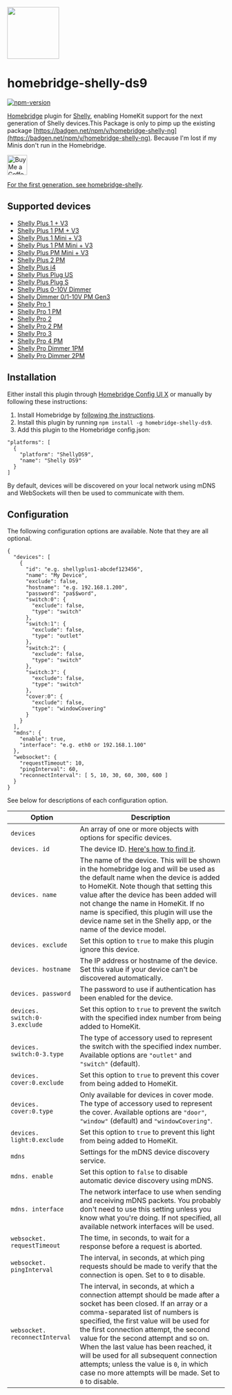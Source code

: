 <a href="https://github.com/cubi1337/homebridge-shelly-ng"><img src="homebridge-shelly-ng.png" height="120"></a>

# homebridge-shelly-ds9

[![npm-version](https://badgen.net/npm/v/homebridge-shelly-ds9)](https://www.npmjs.com/package/homebridge-shelly-ds9)

[Homebridge](https://homebridge.io) plugin for [Shelly](https://shelly.cloud),
enabling HomeKit support for the next generation of Shelly devices.This Package is only to pimp up the existing package [https://badgen.net/npm/v/homebridge-shelly-ng](https://badgen.net/npm/v/homebridge-shelly-ng). Because I'm lost if my Minis don't run in the Homebridge.

<a href='https://ko-fi.com/cubi1337' target='_blank'><img height='35' style='border:0px;height:46px;' src='https://az743702.vo.msecnd.net/cdn/kofi3.png?v=0' border='0' alt='Buy Me a Coffee at ko-fi.com' />

For the first generation, see [homebridge-shelly](https://github.com/alexryd/homebridge-shelly).

## Supported devices

- [Shelly Plus 1 + V3](https://kb.shelly.cloud/knowledge-base/shelly-plus-1)
- [Shelly Plus 1 PM + V3](https://kb.shelly.cloud/knowledge-base/shelly-plus-1pm)
- [Shelly Plus 1 Mini + V3](https://kb.shelly.cloud/knowledge-base/shelly-plus-1-mini)
- [Shelly Plus 1 PM Mini + V3](https://kb.shelly.cloud/knowledge-base/shelly-plus-1pm-mini)
- [Shelly Plus PM Mini + V3](https://kb.shelly.cloud/knowledge-base/shelly-plus-pm-mini)
- [Shelly Plus 2 PM](https://kb.shelly.cloud/knowledge-base/shelly-plus-2pm)
- [Shelly Plus i4](https://kb.shelly.cloud/knowledge-base/shelly-plus-i4)
- [Shelly Plus Plug US](https://kb.shelly.cloud/knowledge-base/shelly-plus-plug-us)
- [Shelly Plus Plug S](https://kb.shelly.cloud/knowledge-base/shelly-plus-plug-s-1)
- [Shelly Plus 0-10V Dimmer](https://kb.shelly.cloud/knowledge-base/shelly-plus-0-10v-dimmer)
- [Shelly Dimmer 0/1-10V PM Gen3](https://kb.shelly.cloud/knowledge-base/shelly-dimmer-0-1-10v-pm-gen3)
- [Shelly Pro 1](https://kb.shelly.cloud/knowledge-base/shelly-pro-1)
- [Shelly Pro 1 PM](https://kb.shelly.cloud/knowledge-base/shelly-pro-1pm)
- [Shelly Pro 2](https://kb.shelly.cloud/knowledge-base/shelly-pro-2)
- [Shelly Pro 2 PM](https://kb.shelly.cloud/knowledge-base/shelly-pro-2pm)
- [Shelly Pro 3](https://kb.shelly.cloud/knowledge-base/shelly-pro-3-v1)
- [Shelly Pro 4 PM](https://kb.shelly.cloud/knowledge-base/shelly-pro-4pm)
- [Shelly Pro Dimmer 1PM](https://kb.shelly.cloud/knowledge-base/shelly-pro-dimmer-1pm)
- [Shelly Pro Dimmer 2PM](https://kb.shelly.cloud/knowledge-base/shelly-pro-dimmer-2pm)

## Installation

Either install this plugin through [Homebridge Config UI X](https://github.com/oznu/homebridge-config-ui-x)
or manually by following these instructions:

1. Install Homebridge by [following the instructions](https://github.com/homebridge/homebridge/wiki).
2. Install this plugin by running `npm install -g homebridge-shelly-ds9`.
3. Add this plugin to the Homebridge config.json:

```
"platforms": [
  {
    "platform": "ShellyDS9",
    "name": "Shelly DS9"
  }
]
```

By default, devices will be discovered on your local network using mDNS and
WebSockets will then be used to communicate with them.

## Configuration

The following configuration options are available. Note that they are all optional.

```
{
  "devices": [
    {
      "id": "e.g. shellyplus1-abcdef123456",
      "name": "My Device",
      "exclude": false,
      "hostname": "e.g. 192.168.1.200",
      "password": "pa$$word",
      "switch:0": {
        "exclude": false,
        "type": "switch"
      },
      "switch:1": {
        "exclude": false,
        "type": "outlet"
      },
      "switch:2": {
        "exclude": false,
        "type": "switch"
      },
      "switch:3": {
        "exclude": false,
        "type": "switch"
      },
      "cover:0": {
        "exclude": false,
        "type": "windowCovering"
      }
    }
  ],
  "mdns": {
    "enable": true,
    "interface": "e.g. eth0 or 192.168.1.100"
  },
  "websocket": {
    "requestTimeout": 10,
    "pingInterval": 60,
    "reconnectInterval": [ 5, 10, 30, 60, 300, 600 ]
  }
}
```

See below for descriptions of each configuration option.

| Option                         | Description                                                                                                                                                                                                                                                                                                                                                                                                                                                                        |
| ------------------------------ | ---------------------------------------------------------------------------------------------------------------------------------------------------------------------------------------------------------------------------------------------------------------------------------------------------------------------------------------------------------------------------------------------------------------------------------------------------------------------------------- |
| `devices`                      | An array of one or more objects with options for specific devices.                                                                                                                                                                                                                                                                                                                                                                                                                 |
| `devices. id`                  | The device ID. [Here's how to find it](https://github.com/alexryd/homebridge-shelly-ng/wiki/Finding-a-device-ID).                                                                                                                                                                                                                                                                                                                                                                  |
| `devices. name`                | The name of the device. This will be shown in the homebridge log and will be used as the default name when the device is added to HomeKit. Note though that setting this value after the device has been added will not change the name in HomeKit. If no name is specified, this plugin will use the device name set in the Shelly app, or the name of the device model.                                                                                                          |
| `devices. exclude`             | Set this option to `true` to make this plugin ignore this device.                                                                                                                                                                                                                                                                                                                                                                                                                  |
| `devices. hostname`            | The IP address or hostname of the device. Set this value if your device can't be discovered automatically.                                                                                                                                                                                                                                                                                                                                                                         |
| `devices. password`            | The password to use if authentication has been enabled for the device.                                                                                                                                                                                                                                                                                                                                                                                                             |
| `devices. switch:0-3.exclude`  | Set this option to `true` to prevent the switch with the specified index number from being added to HomeKit.                                                                                                                                                                                                                                                                                                                                                                       |
| `devices. switch:0-3.type`     | The type of accessory used to represent the switch with the specified index number. Available options are `"outlet"` and `"switch"` (default).                                                                                                                                                                                                                                                                                                                                     |
| `devices. cover:0.exclude`     | Set this option to `true` to prevent this cover from being added to HomeKit.                                                                                                                                                                                                                                                                                                                                                                                                       |
| `devices. cover:0.type`        | Only available for devices in cover mode. The type of accessory used to represent the cover. Available options are `"door"`, `"window"` (default) and `"windowCovering"`.                                                                                                                                                                                                                                                                                                          |
| `devices. light:0.exclude`     | Set this option to `true` to prevent this light from being added to HomeKit.                                                                                                                                                                                                                                                                                                                                                                                                       |
| `mdns`                         | Settings for the mDNS device discovery service.                                                                                                                                                                                                                                                                                                                                                                                                                                    |
| `mdns. enable`                 | Set this option to `false` to disable automatic device discovery using mDNS.                                                                                                                                                                                                                                                                                                                                                                                                       |
| `mdns. interface`              | The network interface to use when sending and receiving mDNS packets. You probably don't need to use this setting unless you know what you're doing. If not specified, all available network interfaces will be used.                                                                                                                                                                                                                                                              |
| `websocket. requestTimeout`    | The time, in seconds, to wait for a response before a request is aborted.                                                                                                                                                                                                                                                                                                                                                                                                          |
| `websocket. pingInterval`      | The interval, in seconds, at which ping requests should be made to verify that the connection is open. Set to `0` to disable.                                                                                                                                                                                                                                                                                                                                                      |
| `websocket. reconnectInterval` | The interval, in seconds, at which a connection attempt should be made after a socket has been closed. If an array or a comma-separated list of numbers is specified, the first value will be used for the first connection attempt, the second value for the second attempt and so on. When the last value has been reached, it will be used for all subsequent connection attempts; unless the value is `0`, in which case no more attempts will be made. Set to `0` to disable. |
